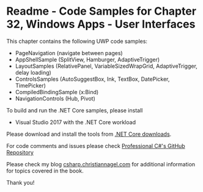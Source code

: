 # Readme - Code Samples for Chapter 32, Windows Apps - User Interfaces

This chapter contains the following UWP code samples:

* PageNavigation (navigate between pages)
* AppShellSample (SplitView, Hamburger, AdaptiveTrigger)
* LayoutSamples (RelativePanel, VariableSizedWrapGrid, AdaptiveTrigger, delay loading)
* ControlsSamples (AutoSuggestBox, Ink, TextBox, DatePicker, TimePicker)
* CompiledBindingSample (x:Bind)
* NavigationControls (Hub, Pivot)

To build and run the .NET Core samples, please install
* Visual Studio 2017 with the .NET Core workload

Please download and install the tools from [.NET Core downloads](https://www.microsoft.com/net/core#windows).
 
For code comments and issues please check [Professional C#'s GitHub Repository](https://github.com/ProfessionalCSharp/ProfessionalCSharp6)

Please check my blog [csharp.christiannagel.com](https://csharp.christiannagel.com "csharp.christiannagel.com") for additional information for topics covered in the book.

Thank you!